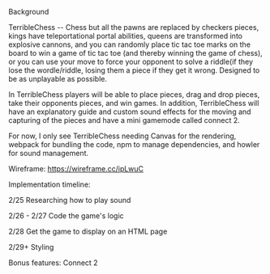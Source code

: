 
Background

TerribleChess -- Chess but all the pawns are replaced by checkers pieces, kings have teleportational portal abilities, queens are transformed into explosive cannons, and you can randomly place tic tac toe marks on the board to win a game of tic tac toe (and thereby winning the game of chess), or you can use your move to force your opponent to solve a riddle(if they lose the wordle/riddle, losing them a piece if they get it wrong. Designed to be as unplayable as possible.


In TerribleChess players will be able to place pieces, drag and drop pieces, take their opponents pieces, and win games.
In addition, TerribleChess will have an explanatory guide and custom sound effects for the moving and capturing of the pieces and have a mini gamemode called connect 2.

For now, I only see TerribleChess needing Canvas for the rendering, webpack for bundling the code, npm to manage dependencies, and howler for sound management.

Wireframe:
https://wireframe.cc/ipLwuC

Implementation timeline:

2/25
Researching how to play sound

2/26 - 2/27
Code the game's logic

2/28
Get the game to display on an HTML page

2/29+
Styling



Bonus features:
Connect 2